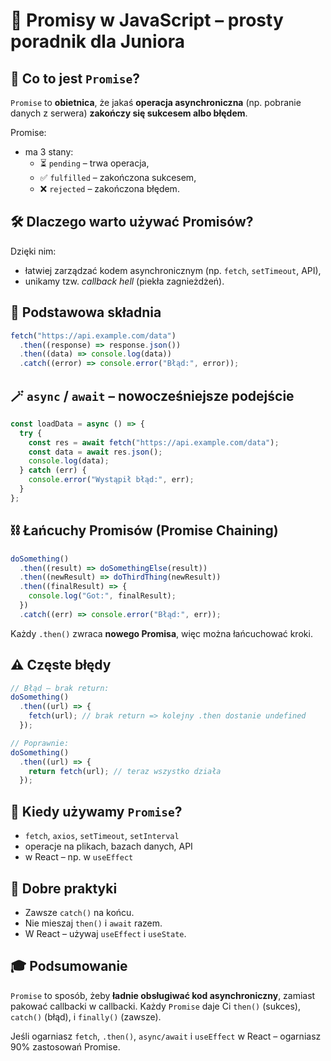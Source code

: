 # 📘 Promisy w JavaScript – prosty poradnik dla Juniora

## 🧠 Co to jest `Promise`?

`Promise` to **obietnica**, że jakaś **operacja asynchroniczna** (np. pobranie danych z serwera) **zakończy się sukcesem albo błędem**.

Promise:
- ma 3 stany:
  - ⏳ `pending` – trwa operacja,
  - ✅ `fulfilled` – zakończona sukcesem,
  - ❌ `rejected` – zakończona błędem.

## 🛠️ Dlaczego warto używać Promisów?

Dzięki nim:
- łatwiej zarządzać kodem asynchronicznym (np. `fetch`, `setTimeout`, API),
- unikamy tzw. *callback hell* (piekła zagnieżdżeń).

## 🔗 Podstawowa składnia

```js
fetch("https://api.example.com/data")
  .then((response) => response.json())
  .then((data) => console.log(data))
  .catch((error) => console.error("Błąd:", error));
```

## 🪄 `async` / `await` – nowocześniejsze podejście

```js
const loadData = async () => {
  try {
    const res = await fetch("https://api.example.com/data");
    const data = await res.json();
    console.log(data);
  } catch (err) {
    console.error("Wystąpił błąd:", err);
  }
};
```

## ⛓️ Łańcuchy Promisów (Promise Chaining)

```js
doSomething()
  .then((result) => doSomethingElse(result))
  .then((newResult) => doThirdThing(newResult))
  .then((finalResult) => {
    console.log("Got:", finalResult);
  })
  .catch((err) => console.error("Błąd:", err));
```

Każdy `.then()` zwraca **nowego Promisa**, więc można łańcuchować kroki.

## ⚠️ Częste błędy

```js
// Błąd – brak return:
doSomething()
  .then((url) => {
    fetch(url); // brak return => kolejny .then dostanie undefined
  });

// Poprawnie:
doSomething()
  .then((url) => {
    return fetch(url); // teraz wszystko działa
  });
```

## 🧪 Kiedy używamy `Promise`?

- `fetch`, `axios`, `setTimeout`, `setInterval`
- operacje na plikach, bazach danych, API
- w React – np. w `useEffect`

## 🧼 Dobre praktyki

- Zawsze `catch()` na końcu.
- Nie mieszaj `then()` i `await` razem.
- W React – używaj `useEffect` i `useState`.

## 🎓 Podsumowanie

`Promise` to sposób, żeby **ładnie obsługiwać kod asynchroniczny**, zamiast pakować callbacki w callbacki. Każdy `Promise` daje Ci `then()` (sukces), `catch()` (błąd), i `finally()` (zawsze).

Jeśli ogarniasz `fetch`, `.then()`, `async/await` i `useEffect` w React – ogarniasz 90% zastosowań Promise.